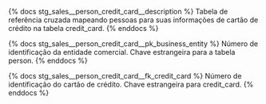{% docs stg_sales__person_credit_card__description %}
Tabela de referência cruzada mapeando pessoas para suas informações de cartão de crédito na tabela credit_card.
{% enddocs %}

{% docs stg_sales__person_credit_card__pk_business_entity %}
Número de identificação da entidade comercial. Chave estrangeira para a tabela person.
{% enddocs %}

{% docs stg_sales__person_credit_card__fk_credit_card %}
Número de identificação do cartão de crédito. Chave estrangeira para credit_card.
{% enddocs %}
